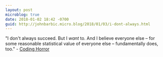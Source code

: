 ```yaml
---
layout: post
microblog: true
date: 2018-01-02 18:42 -0700
guid: http://johnbarbic.micro.blog/2018/01/03/i-dont-always.html
---
```

"I don't always succeed. But I _want_ to. And I believe everyone else – for some reasonable statistical value of everyone else – fundamentally does, too." - [Coding Horror](https://blog.codinghorror.com/to-serve-man-with-software/)
